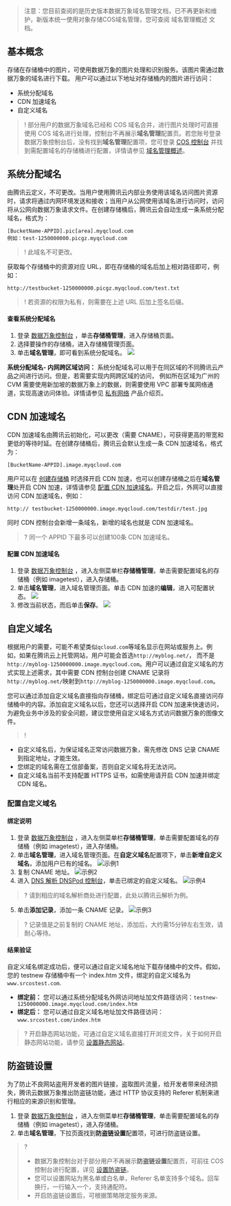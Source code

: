 >注意：您目前查阅的是历史版本数据万象域名管理文档，已不再更新和维护，新版本统一使用对象存储COS域名管理，您可查阅 域名管理概述 文档。
## 基本概念
存储在存储桶中的图片，可使用数据万象的图片处理和识别服务。该图片需通过数据万象的域名进行下载。
用户可以通过以下地址对存储桶内的图片进行访问：
- 系统分配域名
- CDN 加速域名
- 自定义域名

>! 部分用户的数据万象域名已经和 COS 域名合并，进行图片处理时可直接使用 COS 域名进行处理，控制台不再展示**域名管理**配置页。若您账号登录数据万象控制台后，没有找到**域名管理**配置项，您可登录 [COS 控制台](https://console.cloud.tencent.com/cos5/bucket) 并找到需配置域名的存储桶进行配置，详情请参见 [域名管理概述](https://cloud.tencent.com/document/product/436/18424)。
>
## 系统分配域名

由腾讯云定义，不可更改。当用户使用腾讯云内部业务使用该域名访问图片资源时，请求将通过内网环境发送和接收；当用户从公网使用该域名进行访问时，访问将从公网向数据万象请求文件。在创建存储桶后，腾讯云会自动生成一条系统分配域名，格式为：
```plaintext
[BucketName-APPID].pic[area].myqcloud.com
例如：test-1250000000.picgz.myqcloud.com
```

>! 此域名不可更改。

获取每个存储桶中的资源对应 URL，即在存储桶的域名后加上相对路径即可，例如：
```plaintext
http://testbucket-1250000000.picgz.myqcloud.com/test.txt
```

>! 若资源的权限为私有，则需要在上述 URL 后加上签名后缀。

#### 查看系统分配域名

1. 登录 [数据万象控制台](https://console.cloud.tencent.com/ci) ，单击**存储桶管理**，进入存储桶页面。
2. 选择要操作的存储桶，进入存储桶管理页面。
3. 单击**域名管理**，即可看到系统分配域名。
![](https://main.qcloudimg.com/raw/9ba351c2d2f0ee9c1402e8d1437ba0db.jpg)

**系统分配域名- 内网跨区域访问：** 系统分配域名可以用于在同区域的不同腾讯云产品之间进行访问。但是，若需要实现内网跨区域的访问， 例如所在区域为广州的 CVM 需要使用新加坡的数据万象上的数据，则需要使用 VPC 部署专属网络通道，实现高速访问体验。详情请参见 [私有网络](https://cloud.tencent.com/product/vpc) 产品介绍页。


## CDN 加速域名

CDN 加速域名由腾讯云初始化，可以更改（需要 CNAME），可获得更高的带宽和更低的等待时延。在创建存储桶后，腾讯云会默认生成一条 CDN 加速域名，格式为：
```plaintext
[BucketName-APPID].image.myqcloud.com
```

用户可以在 [创建存储桶](https://cloud.tencent.com/document/product/460/10637) 时选择开启 CDN 加速，也可以创建存储桶之后在**域名管理**处开启 CDN 加速，详情请参见 [配置 CDN 加速域名](#.E9.85.8D.E7.BD.AE-cdn-.E5.8A.A0.E9.80.9F.E5.9F.9F.E5.90.8D)。开启之后，外网可以直接访问 CDN 加速域名，例如：
```plaintext
http:// testbucket-1250000000.image.myqcloud.com/testdir/test.jpg
```
同时 CDN 控制台会新增一条域名，新增的域名也就是 CDN 加速域名。

>? 同一个 APPID 下最多可以创建100条 CDN 加速域名。
>


#### 配置 CDN 加速域名

1. 登录 [数据万象控制台](https://console.cloud.tencent.com/ci) ，进入左侧菜单栏**存储桶管理**，单击需要配置域名的存储桶（例如 imagetest），进入存储桶。
2. 单击**域名管理**，进入域名管理页面。单击 CDN 加速的**编辑**，进入可配置状态。
![](https://main.qcloudimg.com/raw/f03c4e84e2e5f228375ce86fc8e48429.jpg)
3. 修改当前状态，而后单击**保存**。
![](https://main.qcloudimg.com/raw/0b4fdf6da0a86311883ae81792fc79d7.jpg)

## 自定义域名

根据用户的需要，可能不希望类似`qcloud.com`等域名显示在网站或服务上。例如，如果在腾讯云上托管网站，用户可能会首选`http://myblog.net/`， 而不是`http://myblog-1250000000.image.myqcloud.com`。用户可以通过自定义域名的方式实现上述需求，其中需要 CDN 控制台创建 CNAME 记录将`http://myblog.net/`映射到`http://myblog-1250000000.image.myqcloud.com`。

您可以通过添加自定义域名直接指向存储桶，绑定后可通过自定义域名直接访问存储桶中的内容。添加自定义域名以后，您还可以选择开启 CDN 加速来快速访问，为避免业务中涉及的安全问题，建议您使用自定义域名方式访问数据万象的图像文件。

>!
- 自定义域名后，为保证域名正常访问数据万象，需先修改 DNS 记录 CNAME 到指定地址，才能生效。
- 您绑定的域名需在工信部备案，否则自定义域名将无法访问。
- 自定义域名当前不支持配置 HTTPS 证书，如需使用请开启 CDN 加速并绑定 CDN 域名。

### 配置自定义域名

#### 绑定说明

1. 登录 [数据万象控制台](https://console.cloud.tencent.com/ci) ，进入左侧菜单栏**存储桶管理**，单击需要配置域名的存储桶（例如 imagetest），进入存储桶。
2. 单击**域名管理**，进入域名管理页面。在**自定义域名**配置项下，单击**新增自定义域名**，添加用户已有的域名。
![示例1](https://main.qcloudimg.com/raw/aa49f743b5c671f5dd7e26622560eb82.png)
3. 复制 CNAME 地址。
![示例2](https://main.qcloudimg.com/raw/e6e6a4b5bfc5e89e9b525c5594d9b67e.png)
4. 进入 [DNS 解析 DNSPod 控制台](https://console.cloud.tencent.com/cns)，单击已绑定的自定义域名。
![示例4](https://main.qcloudimg.com/raw/5de1be46d4f6d671227456e9f463ca08.png)
>? 请到相应的域名解析商处进行配置，此处以腾讯云解析为例。
>
5. 单击**添加记录**，添加一条  CNAME 记录。
![示例3](https://main.qcloudimg.com/raw/2c2f51886f52adddce693915bf6d3d47.png)
>? 记录值是之前复制的 CNAME 地址，添加后，大约需15分钟左右生效，请耐心等待。 
>


#### 结果验证

自定义域名绑定成功后，便可以通过自定义域名地址下载存储桶中的文件。假如，您的 testnew 存储桶中有一个 index.htm 文件，绑定的自定义域名为`www.srcostest.com`.
- **绑定前：**
您可以通过系统分配域名外网访问地址加文件路径访问：`testnew-1250000000.image.myqcloud.com/index.htm`
- **绑定后：**
您可以通过自定义域名地址加文件路径访问：`www.srcostest.com/index.htm`

>? 开启静态网站功能，可通过自定义域名直接打开浏览文件，关于如何开启静态网站功能，请参见 [设置静态网站](https://cloud.tencent.com/document/product/436/14984)。
>


## 防盗链设置

为了防止不良网站盗用开发者的图片链接，盗取图片流量，给开发者带来经济损失，腾讯云数据万象推出防盗链功能，通过 HTTP 协议支持的 Referer 机制来进行相应的来源识别和管理。
1. 登录 [数据万象控制台](https://console.cloud.tencent.com/ci) ，进入左侧菜单栏**存储桶管理**，单击需要配置域名的存储桶（例如 imagetest），进入存储桶。
2. 单击**域名管理**，下拉页面找到**防盗链设置**配置项，可进行防盗链设置。
>?
>- 数据万象控制台对于部分用户不再展示**防盗链设置**配置页，可前往 COS 控制台进行配置，详见 [设置防盗链](https://cloud.tencent.com/document/product/436/13319)。
>- 您可以设置网站为黑名单或白名单，Referer 名单支持多个域名。回车换行，一行输入一个，支持通配符。
>- 开启防盗链设置后，可根据策略限定服务来源。
>
